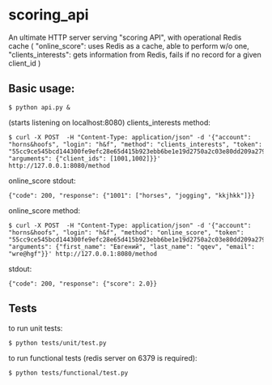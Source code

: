 # scoring_api

An ultimate HTTP server serving "scoring API", with operational Redis cache
(
"online_score": uses Redis as a cache, able to perform w/o one,
"clients_interests": gets information from Redis, fails if no record for a given client_id
)

## Basic usage:
```
$ python api.py &
```
(starts listening on localhost:8080)
clients_interests method:
```
$ curl -X POST  -H "Content-Type: application/json" -d '{"account": "horns&hoofs", "login": "h&f", "method": "clients_interests", "token": "55cc9ce545bcd144300fe9efc28e65d415b923ebb6be1e19d2750a2c03e80dd209a27954dca045e5bb12418e7d89b6d718a9e35af34e14e1d5bcd5a08f21fc95", "arguments": {"client_ids": [1001,1002]}}' http://127.0.0.1:8080/method
```
online_score
stdout:
```
{"code": 200, "response": {"1001": ["horses", "jogging", "kkjhkk"]}}
```

online_score method:
```
$ curl -X POST  -H "Content-Type: application/json" -d '{"account": "horns&hoofs", "login": "h&f", "method": "online_score", "token": "55cc9ce545bcd144300fe9efc28e65d415b923ebb6be1e19d2750a2c03e80dd209a27954dca045e5bb12418e7d89b6d718a9e35af34e14e1d5bcd5a08f21fc95", "arguments": {"first_name": "Евгений", "last_name": "qqev", "email": "wre@hgf"}}' http://127.0.0.1:8080/method
```
stdout:
```
{"code": 200, "response": {"score": 2.0}}
```

## Tests
to run unit tests:
```
$ python tests/unit/test.py
```

to run functional tests (redis server on 6379 is required):
```
$ python tests/functional/test.py
```
